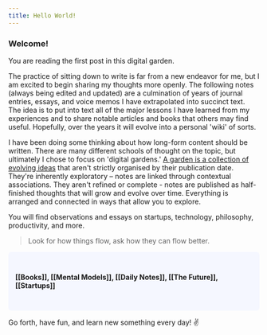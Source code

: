 ```yaml
---
title: Hello World!
---
```


### Welcome!

You are reading the first post in this digital garden.

The practice of sitting down to write is far from a new endeavor for me, but I am excited to begin sharing my thoughts more openly. The following notes (always being edited and updated) are a culmination of years of journal entries, essays, and voice memos I have extrapolated into succinct text. The idea is to put into text all of the major lessons I have learned from my experiences and to share notable articles and books that others may find useful. Hopefully, over the years it will evolve into a personal 'wiki' of sorts.

I have been doing some thinking about how long-form content should be written. There are many different schools of thought on the topic, but ultimately I chose to focus on 'digital gardens.' [A garden is a collection of evolving ideas](https://maggieappleton.com/garden-history) that aren't strictly organised by their publication date. They're inherently exploratory – notes are linked through contextual associations. They aren't refined or complete - notes are published as half-finished thoughts that will grow and evolve over time. Everything is arranged and connected in ways that allow you to explore.

You will find observations and essays on startups, technology, philosophy, productivity, and more. 

> Look for how things flow, ask how they can flow better.

 <p style="padding: 3em 1em; background: #f5f7ff; border-radius: 6px;">
  <span style="font-weight: bold">[[Books]], [[Mental Models]], [[Daily Notes]], [[The Future]], [[Startups]]</span>
 </p>

Go forth, have fun, and learn new something every day! ✌️
